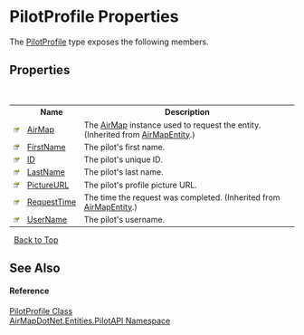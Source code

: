 # PilotProfile Properties
 

The <a href="e8860229-3730-f208-e6da-090af68e86a5">PilotProfile</a> type exposes the following members.


## Properties
&nbsp;<table><tr><th></th><th>Name</th><th>Description</th></tr><tr><td>![Public property](media/pubproperty.gif "Public property")</td><td><a href="032dccf1-d5fa-b40a-8ad6-b150b5708395">AirMap</a></td><td>
The <a href="be228503-8740-bc61-66cf-e4c36ebd34e2">AirMap</a> instance used to request the entity.
 (Inherited from <a href="498915d0-8dc8-c249-1048-8f0ca5925baa">AirMapEntity</a>.)</td></tr><tr><td>![Public property](media/pubproperty.gif "Public property")</td><td><a href="a3cd9a0e-c590-9121-d0fd-def6505e3783">FirstName</a></td><td>
The pilot's first name.</td></tr><tr><td>![Public property](media/pubproperty.gif "Public property")</td><td><a href="eaf89675-0410-eb5d-8693-2454cd72f02f">ID</a></td><td>
The pilot's unique ID.</td></tr><tr><td>![Public property](media/pubproperty.gif "Public property")</td><td><a href="cc5dc7ee-d4c5-58ca-7029-62b277ce87a0">LastName</a></td><td>
The pilot's last name.</td></tr><tr><td>![Public property](media/pubproperty.gif "Public property")</td><td><a href="f5dc2bfd-995a-260f-4d3b-65d736230fbe">PictureURL</a></td><td>
The pilot's profile picture URL.</td></tr><tr><td>![Public property](media/pubproperty.gif "Public property")</td><td><a href="f55e2217-2d86-8a3f-3a3e-f3338517d712">RequestTime</a></td><td>
The time the request was completed.
 (Inherited from <a href="498915d0-8dc8-c249-1048-8f0ca5925baa">AirMapEntity</a>.)</td></tr><tr><td>![Public property](media/pubproperty.gif "Public property")</td><td><a href="7b454028-aea5-3c53-fc18-d6fdcde7b44a">UserName</a></td><td>
The pilot's username.</td></tr></table>&nbsp;
<a href="#pilotprofile-properties">Back to Top</a>

## See Also


#### Reference
<a href="e8860229-3730-f208-e6da-090af68e86a5">PilotProfile Class</a><br /><a href="0d970c8d-7816-99ce-6d9c-4810117e3c52">AirMapDotNet.Entities.PilotAPI Namespace</a><br />